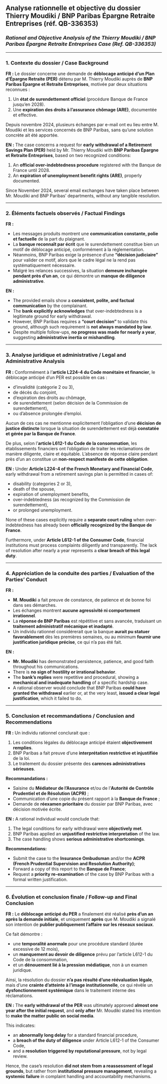 ## **Analyse rationnelle et objective du dossier Thierry Moudiki / BNP Paribas Épargne Retraite Entreprises (réf. QB-336353)**

### *Rational and Objective Analysis of the Thierry Moudiki / BNP Paribas Épargne Retraite Entreprises Case (Ref. QB-336353)*

---

### **1. Contexte du dossier / Case Background**

**FR :**
Le dossier concerne une demande de **déblocage anticipé d’un Plan d’Épargne Retraite (PER)** détenu par M. Thierry Moudiki auprès de **BNP Paribas Épargne et Retraite Entreprises**, motivée par deux situations reconnues :

1. Un **état de surendettement officiel** (procédure Banque de France jusqu’en 2028).
2. Une **expiration des droits à l’assurance chômage (ARE)**, documentée et effective.

Depuis novembre 2024, plusieurs échanges par e-mail ont eu lieu entre M. Moudiki et les services concernés de BNP Paribas, sans qu’une solution concrète ait été apportée.

**EN :**
The case concerns a request for **early withdrawal of a Retirement Savings Plan (PER)** held by Mr. Thierry Moudiki with **BNP Paribas Épargne et Retraite Entreprises**, based on two recognized conditions:

1. An **official over-indebtedness procedure** registered with the Banque de France until 2028.
2. An **expiration of unemployment benefit rights (ARE)**, properly documented.

Since November 2024, several email exchanges have taken place between Mr. Moudiki and BNP Paribas’ departments, without any tangible resolution.

---

### **2. Éléments factuels observés / Factual Findings**

**FR :**

* Les messages produits montrent une **communication constante, polie et factuelle** de la part du plaignant.
* La **banque reconnaît par écrit** que le surendettement constitue bien un motif de déblocage anticipé, conformément à la réglementation.
* Néanmoins, BNP Paribas exige la présence d’une **“décision judiciaire”** pour valider ce motif, alors que le cadre légal ne la rend pas systématiquement nécessaire.
* Malgré les relances successives, la situation **demeure inchangée pendant près d’un an**, ce qui démontre un **manque de diligence administrative**.

**EN :**

* The provided emails show a **consistent, polite, and factual communication** by the complainant.
* The **bank explicitly acknowledges** that over-indebtedness is a legitimate ground for early withdrawal.
* However, BNP Paribas requires a **“court decision”** to validate this ground, although such requirement is **not always mandated by law**.
* Despite multiple follow-ups, **no progress was made for nearly a year**, suggesting **administrative inertia or mishandling**.

---

### **3. Analyse juridique et administrative / Legal and Administrative Analysis**

**FR :**
Conformément à l’**article L224-4 du Code monétaire et financier**, le déblocage anticipé d’un PER est possible en cas :

* d’invalidité (catégorie 2 ou 3),
* de décès du conjoint,
* d’expiration des droits au chômage,
* de surendettement (selon décision de la Commission de surendettement),
* ou d’absence prolongée d’emploi.

Aucun de ces cas ne mentionne explicitement l’obligation d’une **décision de justice distincte** lorsque la situation de surendettement est déjà **constatée et gérée par la Banque de France**.

De plus, selon l’**article L612-1 du Code de la consommation**, les établissements financiers ont l’obligation de traiter les réclamations de manière diligente, claire et équitable.
L’absence de réponse claire pendant près d’un an constitue un **non-respect manifeste de cette obligation**.

**EN :**
Under **Article L224-4 of the French Monetary and Financial Code**, early withdrawal from a retirement savings plan is permitted in cases of:

* disability (categories 2 or 3),
* death of the spouse,
* expiration of unemployment benefits,
* over-indebtedness (as recognized by the Commission de surendettement),
* or prolonged unemployment.

None of these cases explicitly require a **separate court ruling** when over-indebtedness has already been **officially recognized by the Banque de France**.

Furthermore, under **Article L612-1 of the Consumer Code**, financial institutions must process complaints diligently and transparently. The lack of resolution after nearly a year represents a **clear breach of this legal duty**.

---

### **4. Appréciation de la conduite des parties / Evaluation of the Parties’ Conduct**

**FR :**

* **M. Moudiki** a fait preuve de constance, de patience et de bonne foi dans ses démarches.
* Les échanges montrent **aucune agressivité ni comportement irrationnel**.
* La **réponse de BNP Paribas** est répétitive et sans avancée, traduisant un **traitement administratif mécanique et inadapté**.
* Un individu rationnel considérerait que la banque **aurait pu statuer favorablement** dès les premières semaines, ou au minimum **fournir une justification juridique précise**, ce qui n’a pas été fait.

**EN :**

* **Mr. Moudiki** has demonstrated persistence, patience, and good faith throughout his communications.
* There is **no sign of hostility or irrational behavior**.
* The **bank’s replies** were repetitive and procedural, showing a **mechanical and inadequate handling** of a specific hardship case.
* A rational observer would conclude that BNP Paribas **could have granted the withdrawal** earlier or, at the very least, **issued a clear legal justification**, which it failed to do.

---

### **5. Conclusion et recommandations / Conclusion and Recommendations**

**FR :**
Un individu rationnel conclurait que :

1. Les conditions légales du déblocage anticipé étaient **objectivement remplies**.
2. BNP Paribas a fait preuve d’une **interprétation restrictive et injustifiée** de la loi.
3. Le traitement du dossier présente des **carences administratives sérieuses**.

**Recommandations :**

* Saisine du **Médiateur de l’Assurance** et/ou de l’**Autorité de Contrôle Prudentiel et de Résolution (ACPR)** ;
* Communication d’une copie du présent rapport à la **Banque de France** ;
* Demande de **réexamen prioritaire** du dossier par BNP Paribas, avec décision motivée écrite.

**EN :**
A rational individual would conclude that:

1. The legal conditions for early withdrawal were **objectively met**.
2. BNP Paribas applied an **unjustified restrictive interpretation** of the law.
3. The case handling shows **serious administrative shortcomings**.

**Recommendations:**

* Submit the case to the **Insurance Ombudsman** and/or the **ACPR (French Prudential Supervision and Resolution Authority)**;
* Forward a copy of this report to the **Banque de France**;
* Request a **priority re-examination** of the case by BNP Paribas with a formal written justification.

---

### **6. Évolution et conclusion finale / Follow-up and Final Conclusion**

**FR :**
Le **déblocage anticipé du PER** a finalement été réalisé **près d’un an après la demande initiale**, et uniquement **après** que M. Moudiki a signalé son intention de **publier publiquement l’affaire sur les réseaux sociaux**.

Ce fait démontre :

* une **temporalité anormale** pour une procédure standard (durée excessive de 12 mois),
* un **manquement au devoir de diligence** prévu par l’article L612-1 du Code de la consommation,
* et un **dénouement lié à la pression médiatique**, non à un examen juridique.

Ainsi, la résolution du dossier **n’a pas résulté d’une réévaluation légale**, mais d’une **crainte d’atteinte à l’image institutionnelle**, ce qui révèle un **dysfonctionnement systémique** dans le traitement interne des réclamations.

**EN :**
The **early withdrawal of the PER** was ultimately approved **almost one year after the initial request**, and **only after** Mr. Moudiki stated his intention to **make the matter public on social media**.

This indicates:

* an **abnormally long delay** for a standard financial procedure,
* a **breach of the duty of diligence** under Article L612-1 of the Consumer Code,
* and a **resolution triggered by reputational pressure**, not by legal review.

Hence, the case’s resolution **did not stem from a reassessment of legal grounds**, but rather from **institutional pressure management**, revealing a **systemic failure** in complaint handling and accountability mechanisms.

